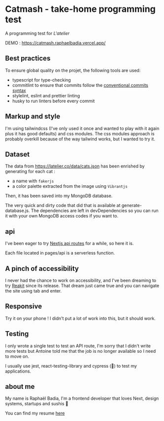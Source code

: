 # Catmash - take-home programming test

A programming test for _L'atelier_

DEMO : https://catmash.raphaelbadia.vercel.app/

## Best practices

To ensure global quality on the projet, the following tools are used:

- typescript for type-checking
- commitlint to ensure that commits follow the [conventional commits syntax](https://www.conventionalcommits.org/en/v1.0.0/)
- stylelint, eslint and prettier linting
- husky to run linters before every commit

## Markup and style

I'm using tailwindcss (I've only used it once and wanted to play with it again plus it has good defaults) and css modules. The css modules approach is probably overkill because of the way tailwind works, but I wanted to try it.

## Dataset

The data from https://latelier.co/data/cats.json has been enrished by generating for each cat :

- a name with `fakerjs`
- a color palette extracted from the image using `Vibrantjs`

Then, it has been saved into my MongoDB database.

The very quick and dirty code that did that is available at generate-database.js. The dependencies are left in devDependencies so you can run it with your own MongoDB access codes if you want to.

## api

I've been eager to try [Nextjs api routes](https://nextjs.org/docs/api-routes/introduction) for a while, so here it is.

Each file located in pages/api is a serverless function.

## A pinch of accessibility

I never had the chance to work on accessibility, and I've been dreaming to try [Reakit](https://reakit.io/) since its release. That dream just came true and you can navigate the site using tab and enter.

## Responsive

Try it on your phone ! I didn't put a lot of work into this, but it should work.

## Testing

I only wrote a single test to test an API route, I'm sorry that I didn't write more tests but Antoine told me that the job is no longer available so I need to move on.

I usually use jest, react-testing-library and cypress (💞) to test my applications.

## about me

My name is Raphaël Badia, I'm a frontend developer that loves Next, design systems, startups and sushis 🍣

You can find my resume [here](https://raphael.badia.cc)
